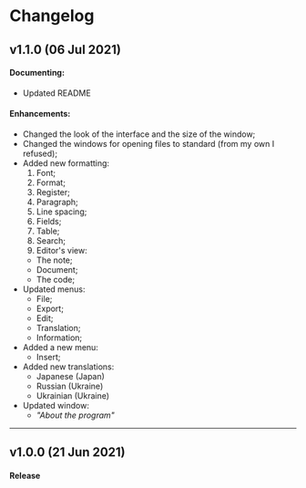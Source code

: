 # Changelog
<!--
## vX.X.X (DATE)

#### Bug Fixes:
- [# XXX](https : / / github . com / XXX) DESCRIPTION

#### Invalid Fixed:
- [# XXX](https : / / github . com / XXX) DESCRIPTION

#### Documenting:
- [# XXX](https : / / github . com / XXX) DESCRIPTION

#### Duplicating:
- [# XXX](https : / / github . com / XXX) DESCRIPTION

#### Enhancements:
- [# XXX](https : / / github . com / XXX) DESCRIPTION

---
-->
## v1.1.0 (06 Jul 2021)

#### Documenting:
- Updated README

#### Enhancements:
- Changed the look of the interface and the size of the window;
- Changed the windows for opening files to standard (from my own I refused);
- Added new formatting:
  1. Font;
  2. Format;
  3. Register;
  4. Paragraph;
  5. Line spacing;
  6. Fields;
  7. Table;
  8. Search;
  9. Editor's view:
    * The note;
    * Document;
    * The code;
- Updated menus:
  * File;
  * Export;
  * Edit;
  * Translation;
  * Information;
- Added a new menu:
  * Insert;
- Added new translations:
  * Japanese (Japan)
  * Russian (Ukraine)
  * Ukrainian (Ukraine)
- Updated window:
  * _"About the program"_

---

## v1.0.0 (21 Jun 2021)

#### Release
